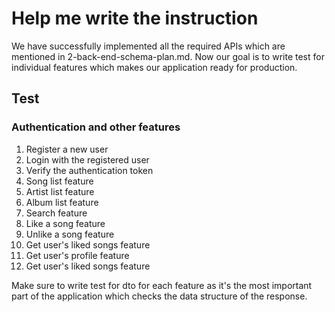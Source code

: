 # Help me write the instruction
We have successfully implemented all the required APIs which are mentioned in 2-back-end-schema-plan.md.
Now our goal is to write test for individual features which makes our application ready for production.

## Test

### Authentication and other features

1. Register a new user
2. Login with the registered user
3. Verify the authentication token
4. Song list feature
5. Artist list feature
6. Album list feature
7. Search feature
8. Like a song feature
9. Unlike a song feature
10. Get user's liked songs feature
11. Get user's profile feature
12. Get user's liked songs feature

Make sure to write test for dto for each feature as it's the most important part of the application which checks the data structure of the response.
